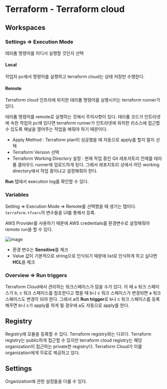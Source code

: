 # Terraform - Terraform cloud

## Workspaces

### Settings => Execution Mode

테라폼 명령어를 어디서 실행할 것인지 선택

#### Local

작업자 pc에서 명령어를 실행하고 terraform cloud는 상태 저장만 수행한다.

#### Remote

Terraform cloud 인프라에 위치한 테라폼 명령어를 실행시키는 terraform runner가 있다.

테라폼 명령어를 remote로 실행하는 것에서 주의사항이 있다. 테라폼 코드가 인트라넷에 속한 작업자 pc에 있다면 terraform runner가 인트라넷에 위치한 리소스에 접근할 수 있도록 채널을 열어주는 작업을 해줘야 하기 때문이다.

* Apply Method : Terraform plan이 성공했을 때 자동으로 apply를 할지 말지 선택
* Terraform Version 선택
* Terraform Working Directory 설정 : 현재 작업 중인 Git 레포지토리 전체를 테라폼 클라우드 runner에 업로드하게 된다. 그래서 레포지토리 상에서 어던 working directory에서 작업 중이냐고 설정해줘야 한다.

**Run** 탭에서 execution log를 확인할 수 있다.

### Variables

Setting => Execution Mode => Remote를 선택했을 때 생기는 탭이다. `terraform.tfvars`의 변수들을 UI를 통해서 등록.

AWS Provider를 사용하기 때문에 AWS credentials를 환경변수로 설정해줘야 remote run을 할 수 있다.

![image](https://user-images.githubusercontent.com/92770273/146134898-e60f4490-dd86-4e7a-be39-162f6632c31f.png)

* 환경 변수는 **Sensitive**를 체크
* Value 값이 기본적으로 string으로 인식되기 때문에 list로 인식하게 하고 싶다면 **HCL**을 체크

### Overview => Run triggers

Terraform Cloud에서 관리하는 워크스페이스가 많을 수가 있다. 이 때 a 워크 스페이스가 b, c 워크 스페이스를 참조한다고 했을 때 b나 c 워크 스페이스가 변경되면 a 워크 스페이스도 변경이 되야 한다. 그래서 a의 **Run trigger**로 b나 c 워크 스페이스를 등록해주면 b나 c가 apply를 하게 될 경우에 a도 자동으로 apply를 한다.

## Registry

Registry에 모듈을 등록할 수 있다. Terraform registry와는 다르다. Terraform registry는 public하게 접근할 수 있지만 terraform cloud registry는 해당 organization이 접근하는 private한 registry다. Terraform Cloud가 이를 organization에게 무료로 제공하고 있다.

## Settings

Organization에 관한 설정들을 다룰 수 있다.


